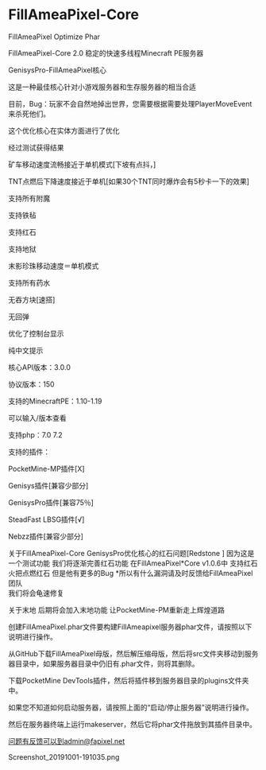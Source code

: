 # FillAmeaPixel-Core
FillAmeaPixel Optimize Phar




FillAmeaPixel-Core 2.0
稳定的快速多线程Minecraft PE服务器

GenisysPro-FillAmeaPixel核心

这是一种最佳核心针对小游戏服务器和生存服务器的相当合适

目前，Bug：玩家不会自然地掉出世界，您需要根据需要处理PlayerMoveEvent来杀死他们。

这个优化核心在实体方面进行了优化

经过测试获得结果

矿车移动速度流畅接近于单机模式[下坡有点抖，]

TNT点燃后下降速度接近于单机[如果30个TNT同时爆炸会有5秒卡一下的效果]

支持所有附魔

支持铁毡

支持红石

支持地狱

末影珍珠移动速度＝单机模式

支持所有药水

无吞方块[速搭]

无回弹

优化了控制台显示

纯中文提示

核心API版本：3.0.0

协议版本：150

支持的MinecraftPE：1.10-1.19

可以输入/版本查看

支持php：7.0 7.2

支持的插件：

PocketMine-MP插件[X]

Genisys插件[兼容少部分]

GenisysPro插件[兼容75％]

SteadFast LBSG插件[√]

Nebzz插件[兼容少部分]


关于FillAmeaPixel-Core GenisysPro优化核心的红石问题[Redstone ]
因为这是一个测试功能   我们将逐渐完善红石功能
在FillAmeaPixel*Core v1.0.6中 支持红石火把点燃红石 
但是他有更多的Bug
*所以有什么漏洞请及时反馈给FillAmeaPixel团队  
我们将会龟速修复



关于末地
后期将会加入末地功能  让PocketMine-PM重新走上辉煌道路





创建FillAmeaPixel.phar文件要构建FillAmeapixel服务器phar文件，请按照以下说明进行操作。

从GitHub下载FillAmeaPixel母版，然后解压缩母版，然后将src文件夹移动到服务器目录中，如果服务器目录中仍旧有.phar文件，则将其删除。

下载PocketMine DevTools插件，然后将插件移到服务器目录的plugins文件夹中。

如果您不知道如何启动服务器，请按照上面的“启动/停止服务器”说明进行操作。

然后在服务器终端上运行makeserver，然后它将phar文件拖放到其插件目录中。

问题有反馈可以到admin@fapixel.net

Screenshot_20191001-191035.png
